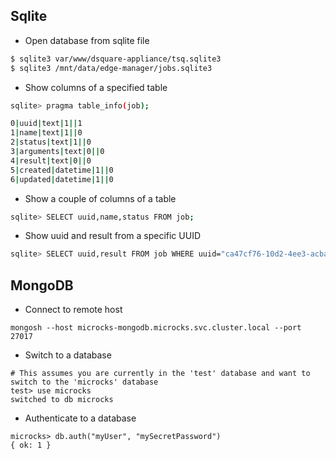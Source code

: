 ## Sqlite

- Open database from sqlite file

```bash
$ sqlite3 var/www/dsquare-appliance/tsq.sqlite3
$ sqlite3 /mnt/data/edge-manager/jobs.sqlite3
```

- Show columns of a specified table

```bash
sqlite> pragma table_info(job);

0|uuid|text|1||1
1|name|text|1||0
2|status|text|1||0
3|arguments|text|0||0
4|result|text|0||0
5|created|datetime|1||0
6|updated|datetime|1||0
```

- Show a couple of columns of a table

```bash
sqlite> SELECT uuid,name,status FROM job;
```

- Show uuid and result from a specific UUID

```bash
sqlite> SELECT uuid,result FROM job WHERE uuid="ca47cf76-10d2-4ee3-acba-e6db6964568f";
```

## MongoDB

- Connect to remote host

```console
mongosh --host microcks-mongodb.microcks.svc.cluster.local --port 27017
```

- Switch to a database

```console
# This assumes you are currently in the 'test' database and want to switch to the 'microcks' database
test> use microcks
switched to db microcks
```

- Authenticate to a database

```console
microcks> db.auth("myUser", "mySecretPassword")
{ ok: 1 }
```
